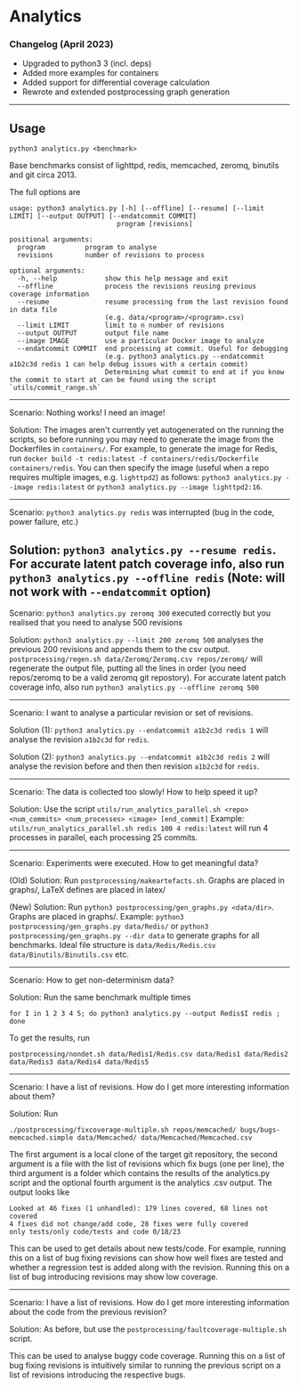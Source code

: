 Analytics
=========

### Changelog (April 2023)
- Upgraded to python3 3 (incl. deps)
- Added more examples for containers
- Added support for differential coverage calculation
- Rewrote and extended postprocessing graph generation

-----
Usage
-----
```
python3 analytics.py <benchmark>
```

Base benchmarks consist of lighttpd, redis, memcached, zeromq, binutils and git circa 2013.

The full options are

```
usage: python3 analytics.py [-h] [--offline] [--resume] [--limit LIMIT] [--output OUTPUT] [--endatcommit COMMIT]
                           program [revisions]

positional arguments:
  program          program to analyse
  revisions        number of revisions to process

optional arguments:
  -h, --help            show this help message and exit
  --offline             process the revisions reusing previous coverage information
  --resume              resume processing from the last revision found in data file
                        (e.g. data/<program>/<program>.csv)
  --limit LIMIT         limit to n number of revisions
  --output OUTPUT       output file name
  --image IMAGE         use a particular Docker image to analyze
  --endatcommit COMMIT  end processing at commit. Useful for debugging
                        (e.g. python3 analytics.py --endatcommit a1b2c3d redis 1 can help debug issues with a certain commit)
                        Determining what commit to end at if you know the commit to start at can be found using the script `utils/commit_range.sh`          
```

---

Scenario: Nothing works! I need an image!

Solution: The images aren't currently yet autogenerated on the running the scripts, so before running you may need to generate the image from the Dockerfiles in `containers/`.
For example, to generate the image for Redis, run `docker build -t redis:latest -f containers/redis/Dockerfile containers/redis`.
You can then specify the image (useful when a repo requires multiple images, e.g. `lighttpd2`) as follows:
`python3 analytics.py --image redis:latest` or `python3 analytics.py --image lighttpd2:16`.

---

Scenario: `python3 analytics.py redis` was interrupted (bug in the code, power failure, etc.)

Solution: `python3 analytics.py --resume redis`. For accurate latent patch coverage info, also run `python3 analytics.py --offline redis`
(Note: will not work with `--endatcommit` option)
---

Scenario: `python3 analytics.py zeromq 300` executed correctly but you realised that you need to analyse 500 revisions

Solution: `python3 analytics.py --limit 200 zeromq 500` analyses the previous 200 revisions and appends them to the csv output. `postprocessing/regen.sh data/Zeromq/Zeromq.csv repos/zeromq/` will regenerate the output file, putting all the lines in order (you need repos/zeromq to be a valid zeromq git repostory). For accurate latent patch coverage info, also run `python3 analytics.py --offline zeromq 500`

---

Scenario: I want to analyse a particular revision or set of revisions.

Solution (1): `python3 analytics.py --endatcommit a1b2c3d redis 1` will analyse the revision `a1b2c3d` for `redis`.

Solution (2): `python3 analytics.py --endatcommit a1b2c3d redis 2` will analyse the revision before and then then revision `a1b2c3d` for `redis`. 

---

Scenario: The data is collected too slowly! How to help speed it up?

Solution: Use the script `utils/run_analytics_parallel.sh <repo> <num_commits> <num_processes> <image> [end_commit]`
Example: `utils/run_analytics_parallel.sh redis 100 4 redis:latest` will run 4 processes in parallel, each processing 25 commits.



---

Scenario: Experiments were executed. How to get meaningful data?

(Old) Solution: Run `postprocessing/makeartefacts.sh`. Graphs are placed in graphs/, LaTeX defines are placed in latex/

(New) Solution: Run `python3 postprocessing/gen_graphs.py <data/dir>`. Graphs are placed in graphs/.
                Example: `python3 postprocessing/gen_graphs.py data/Redis/` or 
                            `python3 postprocessing/gen_graphs.py --dir data` to generate graphs for all benchmarks.
                        Ideal file structure is `data/Redis/Redis.csv` `data/Binutils/Binutils.csv` etc.

---

Scenario: How to get non-determinism data?

Solution: Run the same benchmark multiple times
```
for I in 1 2 3 4 5; do python3 analytics.py --output Redis$I redis ; done
```

To get the results, run
```
postprocessing/nondet.sh data/Redis1/Redis.csv data/Redis1 data/Redis2 data/Redis3 data/Redis4 data/Redis5
```

---

Scenario: I have a list of revisions. How do I get more interesting information about them?

Solution:  Run
```
./postprocessing/fixcoverage-multiple.sh repos/memcached/ bugs/bugs-memcached.simple data/Memcached/ data/Memcached/Memcached.csv
```
The first argument is a local clone of the target git repository, the second argument is a file with the list of revisions which fix bugs (one per line), the third argument is a folder which contains the results of the analytics.py script and the optional fourth argument is the analytics .csv output.
The output looks like
```
Looked at 46 fixes (1 unhandled): 179 lines covered, 68 lines not covered
4 fixes did not change/add code, 28 fixes were fully covered
only tests/only code/tests and code 0/18/23
```
This can be used to get details about new tests/code. For example, running this on a list of bug fixing revisions can show how well fixes are tested and whether a regression test is added along with the revision. Running this on a list of bug introducing revisions may show low coverage.

---

Scenario: I have a list of revisions. How do I get more interesting information about the code from the previous revision?

Solution: As before, but use the `postprocessing/faultcoverage-multiple.sh` script.

This can be used to analyse buggy code coverage. Running this on a list of bug fixing revisions is intuitively similar to running the previous script on a list of revisions introducing the respective bugs.
